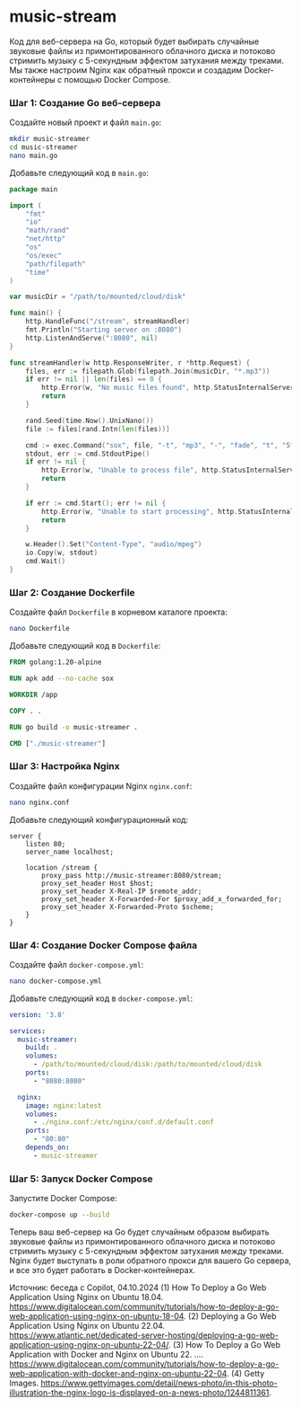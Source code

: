 # music-stream
Код для веб-сервера на Go, который будет выбирать случайные звуковые файлы из примонтированного облачного диска и потоково стримить музыку с 5-секундным эффектом затухания между треками. Мы также настроим Nginx как обратный прокси и создадим Docker-контейнеры с помощью Docker Compose.

### Шаг 1: Создание Go веб-сервера

Создайте новый проект и файл `main.go`:

```sh
mkdir music-streamer
cd music-streamer
nano main.go
```

Добавьте следующий код в `main.go`:

```go
package main

import (
    "fmt"
    "io"
    "math/rand"
    "net/http"
    "os"
    "os/exec"
    "path/filepath"
    "time"
)

var musicDir = "/path/to/mounted/cloud/disk"

func main() {
    http.HandleFunc("/stream", streamHandler)
    fmt.Println("Starting server on :8080")
    http.ListenAndServe(":8080", nil)
}

func streamHandler(w http.ResponseWriter, r *http.Request) {
    files, err := filepath.Glob(filepath.Join(musicDir, "*.mp3"))
    if err != nil || len(files) == 0 {
        http.Error(w, "No music files found", http.StatusInternalServerError)
        return
    }

    rand.Seed(time.Now().UnixNano())
    file := files[rand.Intn(len(files))]

    cmd := exec.Command("sox", file, "-t", "mp3", "-", "fade", "t", "5")
    stdout, err := cmd.StdoutPipe()
    if err != nil {
        http.Error(w, "Unable to process file", http.StatusInternalServerError)
        return
    }

    if err := cmd.Start(); err != nil {
        http.Error(w, "Unable to start processing", http.StatusInternalServerError)
        return
    }

    w.Header().Set("Content-Type", "audio/mpeg")
    io.Copy(w, stdout)
    cmd.Wait()
}
```

### Шаг 2: Создание Dockerfile

Создайте файл `Dockerfile` в корневом каталоге проекта:

```sh
nano Dockerfile
```

Добавьте следующий код в `Dockerfile`:

```dockerfile
FROM golang:1.20-alpine

RUN apk add --no-cache sox

WORKDIR /app

COPY . .

RUN go build -o music-streamer .

CMD ["./music-streamer"]
```

### Шаг 3: Настройка Nginx

Создайте файл конфигурации Nginx `nginx.conf`:

```sh
nano nginx.conf
```

Добавьте следующий конфигурационный код:

```nginx
server {
    listen 80;
    server_name localhost;

    location /stream {
        proxy_pass http://music-streamer:8080/stream;
        proxy_set_header Host $host;
        proxy_set_header X-Real-IP $remote_addr;
        proxy_set_header X-Forwarded-For $proxy_add_x_forwarded_for;
        proxy_set_header X-Forwarded-Proto $scheme;
    }
}
```

### Шаг 4: Создание Docker Compose файла

Создайте файл `docker-compose.yml`:

```sh
nano docker-compose.yml
```

Добавьте следующий код в `docker-compose.yml`:

```yaml
version: '3.8'

services:
  music-streamer:
    build: .
    volumes:
      - /path/to/mounted/cloud/disk:/path/to/mounted/cloud/disk
    ports:
      - "8080:8080"

  nginx:
    image: nginx:latest
    volumes:
      - ./nginx.conf:/etc/nginx/conf.d/default.conf
    ports:
      - "80:80"
    depends_on:
      - music-streamer
```

### Шаг 5: Запуск Docker Compose

Запустите Docker Compose:

```sh
docker-compose up --build
```

Теперь ваш веб-сервер на Go будет случайным образом выбирать звуковые файлы из примонтированного облачного диска и потоково стримить музыку с 5-секундным эффектом затухания между треками. Nginx будет выступать в роли обратного прокси для вашего Go сервера, и все это будет работать в Docker-контейнерах.

Источник: беседа с Copilot, 04.10.2024
(1) How To Deploy a Go Web Application Using Nginx on Ubuntu 18.04. https://www.digitalocean.com/community/tutorials/how-to-deploy-a-go-web-application-using-nginx-on-ubuntu-18-04.
(2) Deploying a Go Web Application Using Nginx on Ubuntu 22.04. https://www.atlantic.net/dedicated-server-hosting/deploying-a-go-web-application-using-nginx-on-ubuntu-22-04/.
(3) How To Deploy a Go Web Application with Docker and Nginx on Ubuntu 22. .... https://www.digitalocean.com/community/tutorials/how-to-deploy-a-go-web-application-with-docker-and-nginx-on-ubuntu-22-04.
(4) Getty Images. https://www.gettyimages.com/detail/news-photo/in-this-photo-illustration-the-nginx-logo-is-displayed-on-a-news-photo/1244811361.
